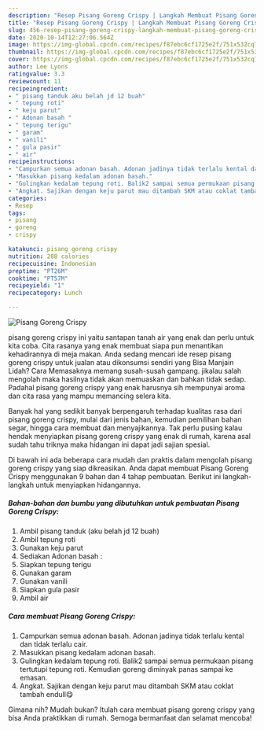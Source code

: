```yaml
---
description: "Resep Pisang Goreng Crispy | Langkah Membuat Pisang Goreng Crispy Yang Sempurna"
title: "Resep Pisang Goreng Crispy | Langkah Membuat Pisang Goreng Crispy Yang Sempurna"
slug: 456-resep-pisang-goreng-crispy-langkah-membuat-pisang-goreng-crispy-yang-sempurna
date: 2020-10-14T12:27:06.564Z
image: https://img-global.cpcdn.com/recipes/f87ebc6cf1725e2f/751x532cq70/pisang-goreng-crispy-foto-resep-utama.jpg
thumbnail: https://img-global.cpcdn.com/recipes/f87ebc6cf1725e2f/751x532cq70/pisang-goreng-crispy-foto-resep-utama.jpg
cover: https://img-global.cpcdn.com/recipes/f87ebc6cf1725e2f/751x532cq70/pisang-goreng-crispy-foto-resep-utama.jpg
author: Lee Lyons
ratingvalue: 3.3
reviewcount: 11
recipeingredient:
- " pisang tanduk aku belah jd 12 buah"
- " tepung roti"
- " keju parut"
- " Adonan basah "
- " tepung terigu"
- " garam"
- " vanili"
- " gula pasir"
- " air"
recipeinstructions:
- "Campurkan semua adonan basah. Adonan jadinya tidak terlalu kental dan tidak terlalu cair."
- "Masukkan pisang kedalam adonan basah."
- "Gulingkan kedalam tepung roti. Balik2 sampai semua permukaan pisang tertutupi tepung roti. Kemudian goreng diminyak panas sampai ke emasan."
- "Angkat. Sajikan dengan keju parut mau ditambah SKM atau coklat tambah endull😋"
categories:
- Resep
tags:
- pisang
- goreng
- crispy

katakunci: pisang goreng crispy 
nutrition: 288 calories
recipecuisine: Indonesian
preptime: "PT26M"
cooktime: "PT57M"
recipeyield: "1"
recipecategory: Lunch

---
```



![Pisang Goreng Crispy](https://img-global.cpcdn.com/recipes/f87ebc6cf1725e2f/751x532cq70/pisang-goreng-crispy-foto-resep-utama.jpg)


pisang goreng crispy ini yaitu santapan tanah air yang enak dan perlu untuk kita coba. Cita rasanya yang enak membuat siapa pun menantikan kehadirannya di meja makan.
Anda sedang mencari ide resep pisang goreng crispy untuk jualan atau dikonsumsi sendiri yang Bisa Manjain Lidah? Cara Memasaknya memang susah-susah gampang. jikalau salah mengolah maka hasilnya tidak akan memuaskan dan bahkan tidak sedap. Padahal pisang goreng crispy yang enak harusnya sih mempunyai aroma dan cita rasa yang mampu memancing selera kita.

Banyak hal yang sedikit banyak berpengaruh terhadap kualitas rasa dari pisang goreng crispy, mulai dari jenis bahan, kemudian pemilihan bahan segar, hingga cara membuat dan menyajikannya. Tak perlu pusing kalau hendak menyiapkan pisang goreng crispy yang enak di rumah, karena asal sudah tahu triknya maka hidangan ini dapat jadi sajian spesial.




Di bawah ini ada beberapa cara mudah dan praktis dalam mengolah pisang goreng crispy yang siap dikreasikan. Anda dapat membuat Pisang Goreng Crispy menggunakan 9 bahan dan 4 tahap pembuatan. Berikut ini langkah-langkah untuk menyiapkan hidangannya.

<!--inarticleads1-->

##### Bahan-bahan dan bumbu yang dibutuhkan untuk pembuatan Pisang Goreng Crispy:

1. Ambil  pisang tanduk (aku belah jd 12 buah)
1. Ambil  tepung roti
1. Gunakan  keju parut
1. Sediakan  Adonan basah :
1. Siapkan  tepung terigu
1. Gunakan  garam
1. Gunakan  vanili
1. Siapkan  gula pasir
1. Ambil  air




<!--inarticleads2-->

##### Cara membuat Pisang Goreng Crispy:

1. Campurkan semua adonan basah. Adonan jadinya tidak terlalu kental dan tidak terlalu cair.
1. Masukkan pisang kedalam adonan basah.
1. Gulingkan kedalam tepung roti. Balik2 sampai semua permukaan pisang tertutupi tepung roti. Kemudian goreng diminyak panas sampai ke emasan.
1. Angkat. Sajikan dengan keju parut mau ditambah SKM atau coklat tambah endull😋




Gimana nih? Mudah bukan? Itulah cara membuat pisang goreng crispy yang bisa Anda praktikkan di rumah. Semoga bermanfaat dan selamat mencoba!

